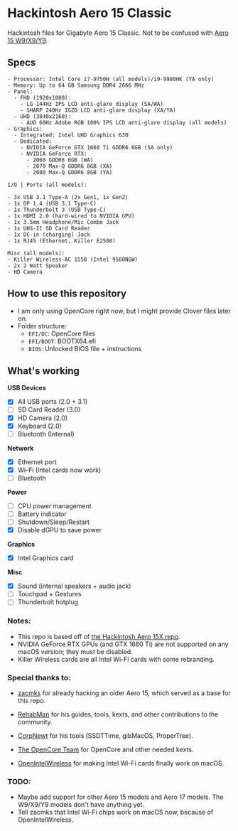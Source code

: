 # Hackintosh Aero 15 Classic

Hackintosh files for Gigabyte Aero 15 Classic. Not to be confused with [Aero 15 W9/X9/Y9](https://www.gigabyte.com/Laptop/AERO-15--RTX-20-Series#kf).

## Specs

```
- Processor: Intel Core i7-9750H (all models)/i9-9980HK (YA only)
- Memory: Up to 64 GB Samsung DDR4 2666 MHz
- Panel:
  - FHD (1920x1080):
    - LG 144Hz IPS LCD anti-glare display (SA/WA)
    - SHARP 240Hz IGZO LCD anti-glare display (XA/YA)
  - UHD (3840x2160):
    - AUO 60Hz Adobe RGB 100% IPS LCD anti-glare display (all models)
- Graphics:
  - Integrated: Intel UHD Graphics 630
  - Dedicated:
    - NVIDIA GeForce GTX 1660 Ti GDDR6 6GB (SA only)
    - NVIDIA GeForce RTX:
      - 2060 GDDR6 6GB (WA)
      - 2070 Max-Q GDDR6 8GB (XA)
      - 2080 Max-Q GDDR6 8GB (YA)

I/O | Ports (all models):

- 3x USB 3.1 Type-A (2x Gen1, 1x Gen2)
- 1x DP 1.4 (USB 3.1 Type-C)
- 1x Thunderbolt 3 (USB Type-C)
- 1x HDMI 2.0 (hard-wired to NVIDIA GPU)
- 1x 3.5mm Headphone/Mic Combo Jack
- 1x UHS-II SD Card Reader
- 1x DC-in (charging) Jack
- 1x RJ45 (Ethernet, Killer E2500)

Misc (all models):
- Killer Wireless-AC 1550 (Intel 9560NGW)
- 2x 2 Watt Speaker
- HD Camera
```

## How to use this repository
- I am only using OpenCore right now, but I might provide Clover files later on.
- Folder structure:
  * `EFI/OC`: OpenCore files
  * `EFI/BOOT`: BOOTX64.efi
  * `BIOS`: Unlocked BIOS file + instructions

## What's working

**USB Devices**
- [x] All USB ports (2.0 + 3.1)
- [ ] SD Card Reader (3.0)
- [x] HD Camera (2.0)
- [x] Keyboard (2.0)
- [ ] Bluetooth (Internal)

**Network**
- [x] Ethernet port
- [x] Wi-Fi (Intel cards now work)
- [ ] Bluetooth

**Power**
- [ ] CPU power management
- [ ] Battery indicator
- [ ] Shutdown/Sleep/Restart
- [x] Disable dGPU to save power

**Graphics**
- [x] Intel Graphics card

**Misc**
- [x] Sound (internal speakers + audio jack)
- [ ] Touchpad + Gestures
- [ ] Thunderbolt hotplug

### Notes:
* This repo is based off of [the Hackintosh Aero 15X repo](https://github.com/zacmks/Hackintosh-Aero-15X).
* NVIDIA GeForce RTX GPUs (and GTX 1660 Ti) are not supported on any macOS version; they must be disabled.
* Killer Wireless cards are all Intel Wi-Fi cards with some rebranding.

### Special thanks to:
* [zacmks](https://github.com/zacmks/Hackintosh-Aero-15X) for already hacking an older Aero 15, which served as a base for this repo.

* [RehabMan](https://github.com/RehabMan) for his guides, tools, kexts, and other contributions to the community.

* [CorpNewt](https://github.com/corpnewt) for his tools (SSDTTime, gibMacOS, ProperTree).

* [The OpenCore Team](https://github.com/acidanthera) for OpenCore and other needed kexts.

* [OpenIntelWireless](https://github.com/OpenIntelWireless) for making Intel Wi-Fi cards finally work on macOS.

### TODO:
* Maybe add support for other Aero 15 models and Aero 17 models. The W9/X9/Y9 models don't have anything yet.
* Tell zacmks that Intel Wi-Fi chips work on macOS now, because of OpenIntelWireless.

